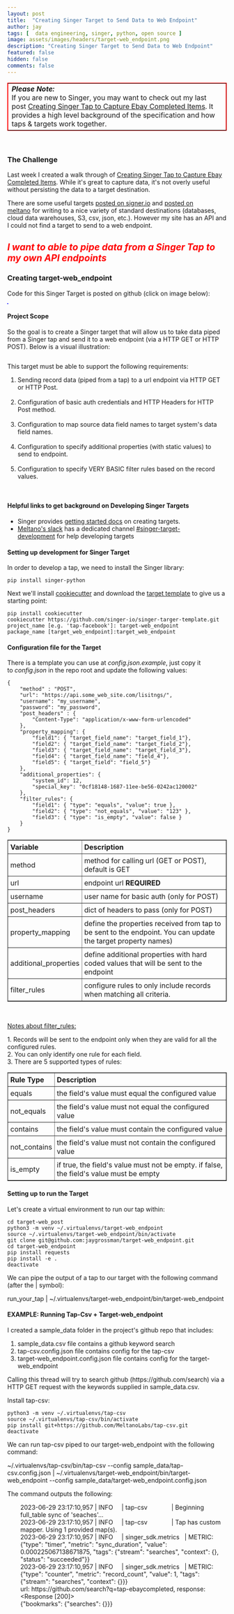 ```yaml
---
layout: post
title:  "Creating Singer Target to Send Data to Web Endpoint"
author: jay
tags: [  data engineering, singer, python, open source ] 
image: assets/images/headers/target-web_endpoint.png
description: "Creating Singer Target to Send Data to Web Endpoint"
featured: false
hidden: false
comments: false
---
```


<table style="width: 100%; border-color:red;" border="1" cellpadding="5">
<tr>
<td>
   <strong><i>Please Note:</i></strong><br>
   If you are new to Singer, you may want to check out my last post <a href="/creating-singer-tap-to-capture-ebay-completed-items/" target="_blank">Creating Singer Tap to Capture Ebay Completed Items</a>. It provides a high level background of the specification and how taps &amp; targets work together.
    </td>
</tr>
</table>
<br>
<h3>The Challenge</h3>
<p>Last week I created a walk through of&nbsp;<a href="http://jaygrossman.com/post/2023/06/19/Creating-Singer-Tap-to-Capture-Ebay-Completed-Items.aspx" target="_blank">Creating Singer Tap to Capture Ebay Completed Items</a>. While it's great to capture data, it's not overly useful without persisting the data to a target destination.</p>
<p>There are some useful targets&nbsp;<a href="https://www.singer.io/#targets" target="_blank">posted on signer.io</a>&nbsp;and&nbsp;<a href="https://hub.meltano.com/loaders/" target="_blank">posted on meltano</a>&nbsp;for writing to a nice variety of standard destinations (databases, cloud data warehouses, S3, csv, json, etc.). However my site has an API and I could not find a target to send to a web endpoint.</p>
<h2><span style="color: #ff0000;"><em><strong>I want to able to pipe data from a Singer Tap to my own API endpoints</strong></em></span></h2>
<h3>Creating target-web_endpoint</h3>
<p>Code for this Singer Target is posted on github (click on image below):</p>

<p><a href="https://github.com/jaygrossman/target-web_endpoint" target="_blank"><img src="{{ site.baseurl }}/assets/images/github_target-web_endpoint.png" alt="" style="border:1px solid blue;" /></a></p>

<h4>Project Scope</h4>
<p>So the goal is to create a Singer target that will allow us to take data piped from a Singer tap and send it to a web endpoint (via a HTTP GET or HTTP POST). Below is a visual illustration:</p>

<p><img src="{{ site.baseurl }}/assets/images/headers/target-web_endpoint.png" alt="" /></p>

<p>This target must be able to support the following requirements:</p>
<ol>
<li>Sending record data (piped from a tap) to a url endpoint via HTTP GET or HTTP Post.<br /><br /></li>
<li>Configuration of basic auth credentials and HTTP Headers for HTTP Post method.&nbsp;<br /><br /></li>
<li>Configuration to map source data field names to target system's data field names.&nbsp;<br /><br /></li>
<li>Configuration to specify additional properties (with static values) to send to endpoint.&nbsp;<br /><br /></li>
<li>Configuration to specify VERY BASIC filter rules based on the record values.</li>
</ol>
<div>&nbsp;</div>
<h4>Helpful links to get background on Developing Singer Targets</h4>
<ul>
<li>Singer provides&nbsp;<a href="https://github.com/singer-io/getting-started/blob/master/docs/RUNNING_AND_DEVELOPING.md#developing-a-tap" target="_blank">getting started docs</a>&nbsp;on creating targets.&nbsp;</li>
<li><a href="https://meltano.slack.com/" target="_blank">Meltano's slack</a>&nbsp;has a dedicated channel&nbsp;<a href="https://meltano.slack.com/?redir=%2Farchives%2FC01RKUVUG4S" target="_blank">#singer-target-development</a>&nbsp;for help developing targets&nbsp;</li>
</ul>

<h4>Setting up development for Singer Target</h4>
<p>In order to develop a tap, we need to install the Singer library:</p>

    pip install singer-python

<p>Next we'll install&nbsp;<a href="https://www.cookiecutter.io/" target="_blank">cookiecutter</a>&nbsp;and download the&nbsp;<a href="https://github.com/singer-io/singer-target-template" target="_blank">target template</a>&nbsp;to give us a starting point:</p>

    pip install cookiecutter
    cookiecutter https://github.com/singer-io/singer-targer-template.git
    project_name [e.g. 'tap-facebook']: target-web_endpoint
    package_name [target_web_endpoint]:target_web_endpoint

<h4>Configuration file for the Target</h4>
<p>There is a template you can use at&nbsp;<em>config.json.example</em>, just copy it to&nbsp;<em>config.json</em>&nbsp;in the repo root and update the following values:</p>

    {
        "method" : "POST",
        "url": "https://api.some_web_site.com/lisitngs/",
        "username": "my_username",
        "password": "my_password",
        "post_headers" : {
            "Content-Type": "application/x-www-form-urlencoded"
        },
        "property_mapping": {
            "field1": { "target_field_name": "target_field_1"},
            "field2": { "target_field_name": "target_field_2"},
            "field3": { "target_field_name": "target_field_3"},
            "field4": { "target_field_name": "field_4"},
            "field5": { "target_field": "field_5"}
        },
        "additional_properties": {
            "system_id": 12,
            "special_key": "0cf18148-1687-11ee-be56-0242ac120002"
        },
        "filter_rules": {
            "field1": { "type": "equals", "value": true },
            "field2": { "type": "not_equals", "value": "123" },
            "field3": { "type": "is_empty", "value": false }
        }
    } 


<table border="1" cellspacing="0" cellpadding="0">
<tbody>
<tr>
<td style="padding: 5px;"><strong>Variable</strong></td>
<td style="padding: 5px;"><strong>Description</strong></td>
</tr>
<tr>
<td style="padding: 5px;">method</td>
<td style="padding: 5px;">method for calling url (GET or POST), default is GET</td>
</tr>
<tr>
<td style="padding: 5px;">url</td>
<td style="padding: 5px;">endpoint url&nbsp;<strong>REQUIRED</strong></td>
</tr>
<tr>
<td style="padding: 5px;">username</td>
<td style="padding: 5px;">user name for basic auth (only for POST)</td>
</tr>
<tr>
<td style="padding: 5px;">post_headers</td>
<td style="padding: 5px;">dict of headers to pass (only for POST)</td>
</tr>
<tr>
<td style="padding: 5px;">property_mapping</td>
<td style="padding: 5px;">define the properties received from tap to be sent to the endpoint. You can update the target property names)</td>
</tr>
<tr>
<td style="padding: 5px;">additional_properties</td>
<td style="padding: 5px;">define additional properties with hard coded values that will be sent to the endpoint</td>
</tr>
<tr>
<td style="padding: 5px;">filter_rules</td>
<td style="padding: 5px;">configure rules to only include records when matching all criteria.</td>
</tr>
</tbody>
</table>
<p>&nbsp;</p>
<p><span style="text-decoration-line: underline;">Notes about filter_rules:</span></p>
<p>1. Records will be sent to the endpoint only when they are valid for all the configured rules.<br />2. You can only identify one rule for each field.<br />3. There are 5 supported types of rules:</p>
<table border="1" cellspacing="0" cellpadding="0">
<tbody>
<tr>
<td style="padding: 5px;"><strong>Rule Type</strong></td>
<td style="padding: 5px;"><strong>Description</strong></td>
</tr>
<tr>
<td style="padding: 5px;">equals</td>
<td style="padding: 5px;">the field's value must equal the configured value</td>
</tr>
<tr>
<td style="padding: 5px;">not_equals</td>
<td style="padding: 5px;">the field's value must not equal the configured value</td>
</tr>
<tr>
<td style="padding: 5px;">contains</td>
<td style="padding: 5px;">the field's value must contain the configured value</td>
</tr>
<tr>
<td style="padding: 5px;">not_contains</td>
<td style="padding: 5px;">the field's value must not contain the configured value</td>
</tr>
<tr>
<td style="padding: 5px;">is_empty</td>
<td style="padding: 5px;">if true, the field's value must not be empty. if false, the field's value must be empty</td>
</tr>
</tbody>
</table>

<h4>Setting up to run the Target</h4>
<p>Let's create a virtual environment to run our tap within:</p>

    cd target-web_post
    python3 -m venv ~/.virtualenvs/target-web_endpoint
    source ~/.virtualenvs/target-web_endpoint/bin/activate
    git clone git@github.com:jaygrossman/target-web_endpoint.git
    cd target-web_endpoint
    pip install requests
    pip install -e .
    deactivate 

<p>We can pipe the output of a tap to our target with the following command (after the | symbol):</p>
    run_your_tap | ~/.virtualenvs/target-web_endpoint/bin/target-web_endpoint

<h4>EXAMPLE: Running Tap-Csv + Target-web_endpoint&nbsp;</h4>
<p>I created a sample_data folder in the project's github repo that includes:</p>
<ol>
<li>sample_data.csv file contains a github keyword search</li>
<li>tap-csv.config.json file contains config for the tap-csv</li>
<li>target-web_endpoint.config.json file contains config for the target-web_endpoint</li>
</ol>
<p>Calling this thread will try to search github (https://github.com/search) via a HTTP GET request with the keywords supplied in sample_data.csv.</p>
<p>Install tap-csv:</p>

    python3 -m venv ~/.virtualenvs/tap-csv
    source ~/.virtualenvs/tap-csv/bin/activate
    pip install git+https://github.com/MeltanoLabs/tap-csv.git
    deactivate

<p>We can run tap-csv piped to our target-web_endpoint with the following command:</p>
    ~/.virtualenvs/tap-csv/bin/tap-csv --config sample_data/tap-csv.config.json | ~/.virtualenvs/target-web_endpoint/bin/target-web_endpoint --config sample_data/target-web_endpoint.config.json

<p>The command outputs the following:</p>
<p style="padding-left: 30px;">2023-06-29 23:17:10,957 | INFO&nbsp; &nbsp; &nbsp;| tap-csv&nbsp; &nbsp; &nbsp; &nbsp; &nbsp; &nbsp; &nbsp; | Beginning full_table sync of 'seaches'...<br />2023-06-29 23:17:10,957 | INFO&nbsp; &nbsp; &nbsp;| tap-csv&nbsp; &nbsp; &nbsp; &nbsp; &nbsp; &nbsp; &nbsp; | Tap has custom mapper. Using 1 provided map(s).<br />2023-06-29 23:17:10,957 | INFO&nbsp; &nbsp; &nbsp;| singer_sdk.metrics&nbsp; &nbsp;| METRIC: {"type": "timer", "metric": "sync_duration", "value": 0.000225067138671875, "tags": {"stream": "searches", "context": {}, "status": "succeeded"}}<br />2023-06-29 23:17:10,957 | INFO&nbsp; &nbsp; &nbsp;| singer_sdk.metrics&nbsp; &nbsp;| METRIC: {"type": "counter", "metric": "record_count", "value": 1, "tags": {"stream": "searches", "context": {}}}<br />url: https://github.com/search?q=tap-ebaycompleted, response: &lt;Response [200]&gt;<br />{"bookmarks": {"searches": {}}}</p>
<p>&nbsp;</p>
